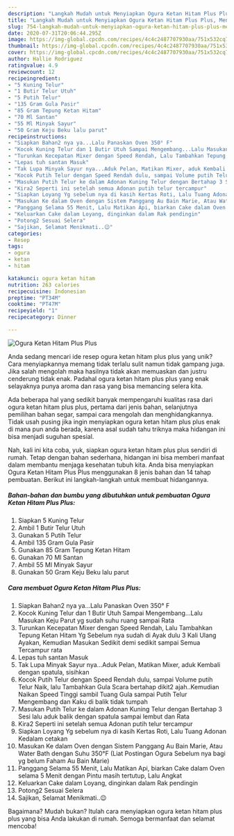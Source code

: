 ```yaml
---
description: "Langkah Mudah untuk Menyiapkan Ogura Ketan Hitam Plus Plus, Menggugah Selera"
title: "Langkah Mudah untuk Menyiapkan Ogura Ketan Hitam Plus Plus, Menggugah Selera"
slug: 754-langkah-mudah-untuk-menyiapkan-ogura-ketan-hitam-plus-plus-menggugah-selera
date: 2020-07-31T20:06:44.295Z
image: https://img-global.cpcdn.com/recipes/4c4c2487707930aa/751x532cq70/ogura-ketan-hitam-plus-plus-foto-resep-utama.jpg
thumbnail: https://img-global.cpcdn.com/recipes/4c4c2487707930aa/751x532cq70/ogura-ketan-hitam-plus-plus-foto-resep-utama.jpg
cover: https://img-global.cpcdn.com/recipes/4c4c2487707930aa/751x532cq70/ogura-ketan-hitam-plus-plus-foto-resep-utama.jpg
author: Hallie Rodriguez
ratingvalue: 4.9
reviewcount: 12
recipeingredient:
- "5 Kuning Telur"
- "1 Butir Telur Utuh"
- "5 Putih Telur"
- "135 Gram Gula Pasir"
- "85 Gram Tepung Ketan Hitam"
- "70 Ml Santan"
- "55 Ml Minyak Sayur"
- "50 Gram Keju Beku lalu parut"
recipeinstructions:
- "Siapkan Bahan2 nya ya...Lalu Panaskan Oven 350° F"
- "Kocok Kuning Telur dan 1 Butir Utuh Sampai Mengembang...Lalu Masukan Keju Parut yg sudah suhu ruang sampai Rata"
- "Turunkan Kecepatan Mixer dengan Speed Rendah, Lalu Tambahkan Tepung Ketan Hitam Yg Sebelum nya sudah di Ayak dulu 3 Kali Ulang Ayakan, Kemudian Masukan Sedikit demi sedikit sampai Semua Tercampur rata"
- "Lepas tuh santan Masuk"
- "Tak Lupa Minyak Sayur nya...Aduk Pelan, Matikan Mixer, aduk Kembali dengan spatula, sisihkan"
- "Kocok Putih Telur dengan Speed Rendah dulu, sampai Volume putih Telur Naik, lalu Tambahkan Gula Scara bertahap dikit2 ajah..Kemudian Naikan Speed Tinggi sambil Tuang Gula sampai Putih Telur Mengembang dan Kaku di balik tidak tumpah"
- "Masukan Putih Telur ke dalam Adonan Kuning Telur dengan Bertahap 3 Sesi lalu aduk balik dengan spatula sampai lembut dan Rata"
- "Kira2 Seperti ini setelah semua Adonan putih telur tercampur"
- "Siapkan Loyang Yg sebelum nya di kasih Kertas Roti, Lalu Tuang Adonan Kedalam cetakan"
- "Masukan Ke dalam Oven dengan Sistem Panggang Au Bain Marie, Atau Water Bath dengan Suhu 350°F (Liat Postingan Ogura Sebelum nya bagi yg belum Faham Au Bain Marie)"
- "Panggang Selama 55 Menit, Lalu Matikan Api, biarkan Cake dalam Oven selama 5 Menit dengan Pintu masih tertutup, Lalu Angkat"
- "Keluarkan Cake dalam Loyang, dinginkan dalam Rak pendingin"
- "Potong2 Sesuai Selera"
- "Sajikan, Selamat Menikmati..😉"
categories:
- Resep
tags:
- ogura
- ketan
- hitam

katakunci: ogura ketan hitam 
nutrition: 263 calories
recipecuisine: Indonesian
preptime: "PT34M"
cooktime: "PT47M"
recipeyield: "1"
recipecategory: Dinner

---
```



![Ogura Ketan Hitam Plus Plus](https://img-global.cpcdn.com/recipes/4c4c2487707930aa/751x532cq70/ogura-ketan-hitam-plus-plus-foto-resep-utama.jpg)

Anda sedang mencari ide resep ogura ketan hitam plus plus yang unik? Cara menyiapkannya memang tidak terlalu sulit namun tidak gampang juga. Jika salah mengolah maka hasilnya tidak akan memuaskan dan justru cenderung tidak enak. Padahal ogura ketan hitam plus plus yang enak selayaknya punya aroma dan rasa yang bisa memancing selera kita.

Ada beberapa hal yang sedikit banyak mempengaruhi kualitas rasa dari ogura ketan hitam plus plus, pertama dari jenis bahan, selanjutnya pemilihan bahan segar, sampai cara mengolah dan menghidangkannya. Tidak usah pusing jika ingin menyiapkan ogura ketan hitam plus plus enak di mana pun anda berada, karena asal sudah tahu triknya maka hidangan ini bisa menjadi suguhan spesial.




Nah, kali ini kita coba, yuk, siapkan ogura ketan hitam plus plus sendiri di rumah. Tetap dengan bahan sederhana, hidangan ini bisa memberi manfaat dalam membantu menjaga kesehatan tubuh kita. Anda bisa menyiapkan Ogura Ketan Hitam Plus Plus menggunakan 8 jenis bahan dan 14 tahap pembuatan. Berikut ini langkah-langkah untuk membuat hidangannya.

<!--inarticleads1-->

##### Bahan-bahan dan bumbu yang dibutuhkan untuk pembuatan Ogura Ketan Hitam Plus Plus:

1. Siapkan 5 Kuning Telur
1. Ambil 1 Butir Telur Utuh
1. Gunakan 5 Putih Telur
1. Ambil 135 Gram Gula Pasir
1. Gunakan 85 Gram Tepung Ketan Hitam
1. Gunakan 70 Ml Santan
1. Ambil 55 Ml Minyak Sayur
1. Gunakan 50 Gram Keju Beku lalu parut




<!--inarticleads2-->

##### Cara membuat Ogura Ketan Hitam Plus Plus:

1. Siapkan Bahan2 nya ya...Lalu Panaskan Oven 350° F
1. Kocok Kuning Telur dan 1 Butir Utuh Sampai Mengembang...Lalu Masukan Keju Parut yg sudah suhu ruang sampai Rata
1. Turunkan Kecepatan Mixer dengan Speed Rendah, Lalu Tambahkan Tepung Ketan Hitam Yg Sebelum nya sudah di Ayak dulu 3 Kali Ulang Ayakan, Kemudian Masukan Sedikit demi sedikit sampai Semua Tercampur rata
1. Lepas tuh santan Masuk
1. Tak Lupa Minyak Sayur nya...Aduk Pelan, Matikan Mixer, aduk Kembali dengan spatula, sisihkan
1. Kocok Putih Telur dengan Speed Rendah dulu, sampai Volume putih Telur Naik, lalu Tambahkan Gula Scara bertahap dikit2 ajah..Kemudian Naikan Speed Tinggi sambil Tuang Gula sampai Putih Telur Mengembang dan Kaku di balik tidak tumpah
1. Masukan Putih Telur ke dalam Adonan Kuning Telur dengan Bertahap 3 Sesi lalu aduk balik dengan spatula sampai lembut dan Rata
1. Kira2 Seperti ini setelah semua Adonan putih telur tercampur
1. Siapkan Loyang Yg sebelum nya di kasih Kertas Roti, Lalu Tuang Adonan Kedalam cetakan
1. Masukan Ke dalam Oven dengan Sistem Panggang Au Bain Marie, Atau Water Bath dengan Suhu 350°F (Liat Postingan Ogura Sebelum nya bagi yg belum Faham Au Bain Marie)
1. Panggang Selama 55 Menit, Lalu Matikan Api, biarkan Cake dalam Oven selama 5 Menit dengan Pintu masih tertutup, Lalu Angkat
1. Keluarkan Cake dalam Loyang, dinginkan dalam Rak pendingin
1. Potong2 Sesuai Selera
1. Sajikan, Selamat Menikmati..😉




Bagaimana? Mudah bukan? Itulah cara menyiapkan ogura ketan hitam plus plus yang bisa Anda lakukan di rumah. Semoga bermanfaat dan selamat mencoba!
